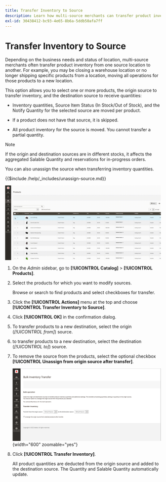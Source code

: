 ```yaml
---
title: Transfer Inventory to Source
description: Learn how multi-source merchants can transfer product inventory from one source location to another.
exl-id: 30438412-bc93-4e65-8b6a-5ddb50afa7ff
---
```

# Transfer Inventory to Source

Depending on the business needs and status of location, multi-source merchants often transfer product inventory from one source location to another. For example, you may be closing a warehouse location or no longer shipping specific products from a location, moving all operations for those products to a new location.

This option allows you to select one or more products, the origin source to transfer inventory, and the destination source to receive quantities:

- Inventory quantities, Source Item Status (In Stock/Out of Stock), and the Notify Quantity for the selected source are moved per product.

- If a product does not have that source, it is skipped.

- All product inventory for the source is moved. You cannot transfer a partial quantity.

>[!NOTE]
>
>If the origin and destination sources are in different stocks, it affects the aggregated Salable Quantity and reservations for in-progress orders.

You can also unassign the source when transferring inventory quantities.

{{$include /help/_includes/unassign-source.md}}

![Transfer inventory to another source](assets/inventory-bulk-transfer-source.gif)

1. On the _Admin_ sidebar, go to **[!UICONTROL Catalog]** > **[!UICONTROL Products]**.

1. Select the products for which you want to modify sources.

   Browse or search to find products and select checkboxes for transfer.

1. Click the **[!UICONTROL Actions]** menu at the top and choose **[!UICONTROL Transfer Inventory to Source]**.

1. Click **[!UICONTROL OK]** in the confirmation dialog.

1. To transfer products to a new destination, select the origin (_[!UICONTROL from]_) source.

1. to transfer products to a new destination, select the destination (_[!UICONTROL to]_) source.

1. To remove the source from the products, select the optional checkbox **[!UICONTROL Unassign from origin source after transfer]**.

    ![Select origin and destination for transfer](assets/inventory-bulk-transfer-summary.png){width="600" zoomable="yes"}

1. Click **[!UICONTROL Transfer Inventory]**.

   All product quantities are deducted from the origin source and added to the destination source. The Quantity and Salable Quantity automatically update.
